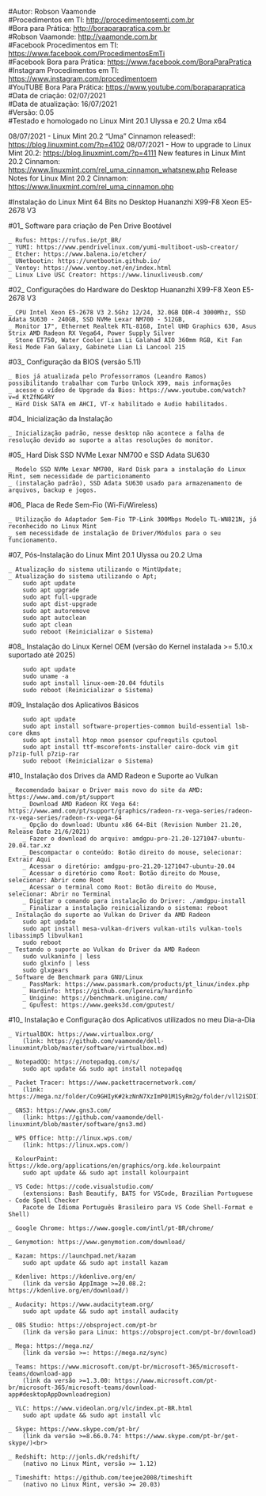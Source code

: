 #Autor: Robson Vaamonde<br>
#Procedimentos em TI: http://procedimentosemti.com.br<br>
#Bora para Prática: http://boraparapratica.com.br<br>
#Robson Vaamonde: http://vaamonde.com.br<br>
#Facebook Procedimentos em TI: https://www.facebook.com/ProcedimentosEmTi<br>
#Facebook Bora para Prática: https://www.facebook.com/BoraParaPratica<br>
#Instagram Procedimentos em TI: https://www.instagram.com/procedimentoem<br>
#YouTUBE Bora Para Prática: https://www.youtube.com/boraparapratica<br>
#Data de criação: 02/07/2021<br>
#Data de atualização: 16/07/2021<br>
#Versão: 0.05<br>
#Testado e homologado no Linux Mint 20.1 Ulyssa e 20.2 Uma x64

08/07/2021 - Linux Mint 20.2 “Uma” Cinnamon released!: https://blog.linuxmint.com/?p=4102
08/07/2021 - How to upgrade to Linux Mint 20.2: https://blog.linuxmint.com/?p=4111
New features in Linux Mint 20.2 Cinnamon: https://www.linuxmint.com/rel_uma_cinnamon_whatsnew.php
Release Notes for Linux Mint 20.2 Cinnamon: https://www.linuxmint.com/rel_uma_cinnamon.php

#Instalação do Linux Mint 64 Bits no Desktop Huananzhi X99-F8 Xeon E5-2678 V3

#01_ Software para criação de Pen Drive Bootável<br>

	_ Rufus: https://rufus.ie/pt_BR/
	_ YUMI: https://www.pendrivelinux.com/yumi-multiboot-usb-creator/
	_ Etcher: https://www.balena.io/etcher/
	_ UNetbootin: https://unetbootin.github.io/
	_ Ventoy: https://www.ventoy.net/en/index.html
	_ Linux Live USC Creator: https://www.linuxliveusb.com/

#02_ Configurações do Hardware do Desktop Huananzhi X99-F8 Xeon E5-2678 V3<br>

	_ CPU Intel Xeon E5-2678 V3 2.5Ghz 12/24, 32.0GB DDR-4 3000Mhz, SSD Adata SU630 - 240GB, SSD NVMe Lexar NM700 - 512GB, 
	_ Monitor 17", Ethernet Realtek RTL-8168, Intel UHD Graphics 630, Asus Strix AMD Radeon RX Vega64, Power Supply Silver
	_ Stone ET750, Water Cooler Lian Li Galahad AIO 360mm RGB, Kit Fan Resi Mode Fan Galaxy, Gabinete Lian Li Lancool 215

#03_ Configuração da BIOS (versão 5.11)<br>

	_ Bios já atualizada pelo Professorramos (Leandro Ramos) possibilitando trabalhar com Turbo Unlock X99, mais informações
	_ acesse o vídeo de Upgrade da Bios: https://www.youtube.com/watch?v=d_KtZfNG4RY
	_ Hard Disk SATA em AHCI, VT-x habilitado e Audio habilitados.
	
#04_ Inicialização da Instalação<br>

	_ Inicialização padrão, nesse desktop não acontece a falha de resolução devido ao suporte a altas resoluções do monitor.

#05_ Hard Disk SSD NVMe Lexar NM700 e SSD Adata SU630<br>

	_ Modelo SSD NVMe Lexar NM700, Hard Disk para a instalação do Linux Mint, sem necessidade de particionamento 
	_ (instalação padrão), SSD Adata SU630 usado para armazenamento de arquivos, backup e jogos.

#06_ Placa de Rede Sem-Fio (Wi-Fi/Wireless)

	_ Utilização do Adaptador Sem-Fio TP-Link 300Mbps Modelo TL-WN821N, já reconhecido no Linux Mint
	_ sem necessidade de instalação de Driver/Módulos para o seu funcionamento.

#07_ Pós-Instalação do Linux Mint 20.1 Ulyssa ou 20.2 Uma<br>

	_ Atualização do sistema utilizando o MintUpdate;
	_ Atualização do sistema utilizando o Apt;
		sudo apt update
		sudo apt upgrade
		sudo apt full-upgrade
		sudo apt dist-upgrade
		sudo apt autoremove
		sudo apt autoclean
		sudo apt clean
		sudo reboot (Reinicializar o Sistema)

#08_ Instalação do Linux Kernel OEM (versão do Kernel instalada >= 5.10.x suportado até 2025)<br>

		sudo apt update
		sudo uname -a
		sudo apt install linux-oem-20.04 fdutils
		sudo reboot (Reinicializar o Sistema)

#09_ Instalação dos Aplicativos Básicos<br>

		sudo apt update
		sudo apt install software-properties-common build-essential lsb-core dkms
		sudo apt install htop nmon psensor cpufrequtils cputool
		sudo apt install ttf-mscorefonts-installer cairo-dock vim git p7zip-full p7zip-rar
		sudo reboot (Reinicializar o Sistema)

#10_ Instalação dos Drives da AMD Radeon e Suporte ao Vulkan<br>

	_ Recomendado baixar o Driver mais novo do site da AMD: https://www.amd.com/pt/support
		_ Download AMD Radeon RX Vega 64: https://www.amd.com/pt/support/graphics/radeon-rx-vega-series/radeon-rx-vega-series/radeon-rx-vega-64
		_ Opção do download: Ubuntu x86 64-Bit (Revision Number 21.20, Release Date 21/6/2021)
		_ Fazer o download do arquivo: amdgpu-pro-21.20-1271047-ubuntu-20.04.tar.xz
		_ Descompactar o conteúdo: Botão direito do mouse, selecionar: Extrair Aqui
		_ Acessar o diretório: amdgpu-pro-21.20-1271047-ubuntu-20.04
		_ Acessar o diretório como Root: Botão direito do Mouse, selecionar: Abrir como Root
		_ Acessar o terminal como Root: Botão direito do Mouse, selecionar: Abrir no Terminal
		_ Digitar o comando para instalação do Driver: ./amdgpu-install
		_ Finalizar a instalação reinicializando o sistema: reboot
	_ Instalação do suporte ao Vulkan do Driver da AMD Radeon
		sudo apt update
		sudo apt install mesa-vulkan-drivers vulkan-utils vulkan-tools libassimp5 libvulkan1
		sudo reboot
	_ Testando o suporte ao Vulkan do Driver da AMD Radeon
		sudo vulkaninfo | less
		sudo glxinfo | less
		sudo glxgears
	_ Software de Benchmark para GNU/Linux
		_ PassMark: https://www.passmark.com/products/pt_linux/index.php
		_ Hardinfo: https://github.com/lpereira/hardinfo
		_ Unigine: https://benchmark.unigine.com/
		_ GpuTest: https://www.geeks3d.com/gputest/

#10_ Instalação e Configuração dos Aplicativos utilizados no meu Dia-a-Dia<br>

	_ VirtualBOX: https://www.virtualbox.org/
		(link: https://github.com/vaamonde/dell-linuxmint/blob/master/software/virtualbox.md)

	_ NotepadQQ: https://notepadqq.com/s/
		sudo apt update && sudo apt install notepadqq

	_ Packet Tracer: https://www.packettracernetwork.com/
		(link: https://mega.nz/folder/Co9GHIyK#2kzNnN7XzImP01M1SyRm2g/folder/vll2iSDI)

	_ GNS3: https://www.gns3.com/
		(link: https://github.com/vaamonde/dell-linuxmint/blob/master/software/gns3.md)

	_ WPS Office: http://linux.wps.com/
		(link: https://linux.wps.com/)

	_ KolourPaint: https://kde.org/applications/en/graphics/org.kde.kolourpaint
		sudo apt update && sudo apt install kolourpaint

	_ VS Code: https://code.visualstudio.com/
		(extensions: Bash Beautify, BATS for VSCode, Brazilian Portuguese - Code Spell Checker 
		Pacote de Idioma Português Brasileiro para VS Code Shell-Format e Shell)

	_ Google Chrome: https://www.google.com/intl/pt-BR/chrome/

	_ Genymotion: https://www.genymotion.com/download/

	_ Kazam: https://launchpad.net/kazam
		sudo apt update && sudo apt install kazam

	_ Kdenlive: https://kdenlive.org/en/
		(link da versão AppImage >=20.08.2: https://kdenlive.org/en/download/)

	_ Audacity: https://www.audacityteam.org/
		sudo apt update && sudo apt install audacity

	_ OBS Studio: https://obsproject.com/pt-br
		(link da versão para Linux: https://obsproject.com/pt-br/download)

	_ Mega: https://mega.nz/
		(link da versão >=: https://mega.nz/sync)

	_ Teams: https://www.microsoft.com/pt-br/microsoft-365/microsoft-teams/download-app
		(link da versão >=1.3.00: https://www.microsoft.com/pt-br/microsoft-365/microsoft-teams/download-app#desktopAppDownloadregion)

	_ VLC: https://www.videolan.org/vlc/index.pt-BR.html
		sudo apt update && sudo apt install vlc

	_ Skype: https://www.skype.com/pt-br/
		(link da versão >=8.66.0.74: https://www.skype.com/pt-br/get-skype/)<br>

	_ Redshift: http://jonls.dk/redshift/
		(nativo no Linux Mint, versão >= 1.12)

	_ Timeshift: https://github.com/teejee2008/timeshift
		(nativo no Linux Mint, versão >= 20.03)